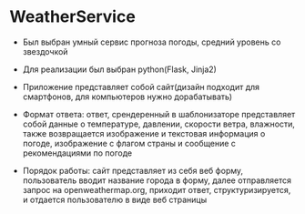 # WeatherService
* Был выбран умный сервис прогноза погоды, средний уровень со звездочкой
* Для реализации был выбран python(Flask, Jinja2)
* Приложение представляет собой сайт(дизайн подходит для смартфонов, для компьютеров нужно дорабатывать)
* Формат ответа: ответ, срендеренный в шаблонизаторе представляет собой данные о температуре, давлении, скорости ветра, влажности, также возвращается изображение и текстовая информация о погоде, изображение с флагом страны и сообщение с рекомендациями по погоде

* Порядок работы: сайт представляет из себя веб форму, пользователь вводит название города в форму, далее отправляется запрос на openweathermap.org, приходит ответ, структуризируется, и отдается пользователю в виде веб страницы
